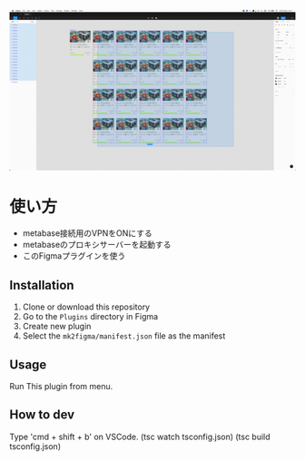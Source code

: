 <img src="https://github.com/takuoka/mk2figma/blob/master/demo.gif?raw=true">

# 使い方
* metabase接続用のVPNをONにする
* metabaseのプロキシサーバーを起動する
* このFigmaプラグインを使う

## Installation

1. Clone or download this repository
2. Go to the `Plugins` directory in Figma
3. Create new plugin
4. Select the `mk2figma/manifest.json` file as the manifest

## Usage
Run This plugin from menu.

## How to dev
Type 'cmd + shift + b' on VSCode.
(tsc watch tsconfig.json)
(tsc build tsconfig.json)